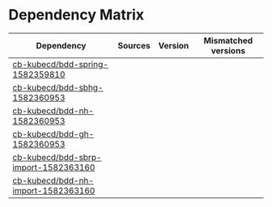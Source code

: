 # Dependency Matrix

Dependency | Sources | Version | Mismatched versions
---------- | ------- | ------- | -------------------
[cb-kubecd/bdd-spring-1582359810](https://github.com/cb-kubecd/bdd-spring-1582359810.git) |  | []() | 
[cb-kubecd/bdd-sbhg-1582360953](https://github.com/cb-kubecd/bdd-sbhg-1582360953.git) |  | []() | 
[cb-kubecd/bdd-nh-1582360953](https://github.com/cb-kubecd/bdd-nh-1582360953.git) |  | []() | 
[cb-kubecd/bdd-gh-1582360953](https://github.com/cb-kubecd/bdd-gh-1582360953.git) |  | []() | 
[cb-kubecd/bdd-sbrp-import-1582363160](https://github.com/cb-kubecd/bdd-sbrp-import-1582363160.git) |  | []() | 
[cb-kubecd/bdd-nh-import-1582363160](https://github.com/cb-kubecd/bdd-nh-import-1582363160.git) |  | []() | 
